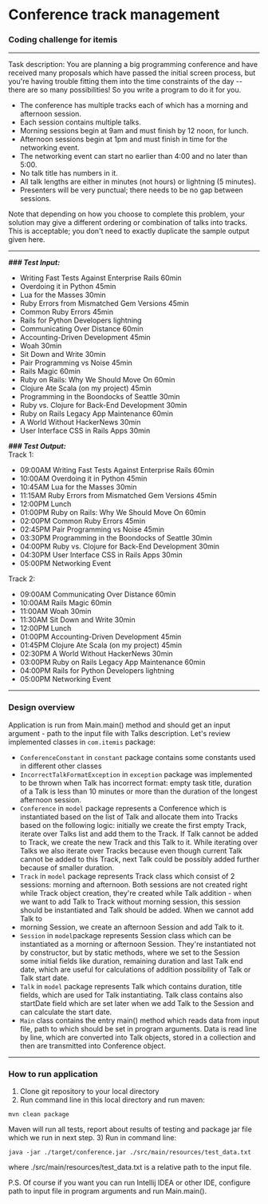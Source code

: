 # Conference track management
### Coding challenge for itemis 

---
Task description:
You are planning a big programming conference and have received many proposals which have passed the initial screen 
process, but you're having trouble fitting them into the time constraints of the day -- there are so many possibilities! 
So you write a program to do it for you.
- The conference has multiple tracks each of which has a morning and afternoon session. 
- Each session contains multiple talks. 
- Morning sessions begin at 9am and must finish by 12 noon, for lunch. 
- Afternoon sessions begin at 1pm and must finish in time for the networking event. 
- The networking event can start no earlier than 4:00 and no later than 5:00. 
- No talk title has numbers in it. 
- All talk lengths are either in minutes (not hours) or lightning (5 minutes). 
- Presenters will be very punctual; there needs to be no gap between sessions.

Note that depending on how you choose to complete this problem, your solution may give a different ordering or 
combination of talks into tracks. This is acceptable; you don't need to exactly duplicate the sample output given here.

----
***### Test Input:***
- Writing Fast Tests Against Enterprise Rails 60min
- Overdoing it in Python 45min
- Lua for the Masses 30min
- Ruby Errors from Mismatched Gem Versions 45min
- Common Ruby Errors 45min
- Rails for Python Developers lightning
- Communicating Over Distance 60min
- Accounting-Driven Development 45min
- Woah 30min
- Sit Down and Write 30min
- Pair Programming vs Noise 45min
- Rails Magic 60min
- Ruby on Rails: Why We Should Move On 60min
- Clojure Ate Scala (on my project) 45min
- Programming in the Boondocks of Seattle 30min
- Ruby vs. Clojure for Back-End Development 30min
- Ruby on Rails Legacy App Maintenance 60min
- A World Without HackerNews 30min
- User Interface CSS in Rails Apps 30min  

***### Test Output:***  
Track 1:
- 09:00AM Writing Fast Tests Against Enterprise Rails 60min
- 10:00AM Overdoing it in Python 45min
- 10:45AM Lua for the Masses 30min
- 11:15AM Ruby Errors from Mismatched Gem Versions 45min
- 12:00PM Lunch
- 01:00PM Ruby on Rails: Why We Should Move On 60min
- 02:00PM Common Ruby Errors 45min
- 02:45PM Pair Programming vs Noise 45min
- 03:30PM Programming in the Boondocks of Seattle 30min
- 04:00PM Ruby vs. Clojure for Back-End Development 30min
- 04:30PM User Interface CSS in Rails Apps 30min
- 05:00PM Networking Event 

Track 2:
- 09:00AM Communicating Over Distance 60min 
- 10:00AM Rails Magic 60min 
- 11:00AM Woah 30min 
- 11:30AM Sit Down and Write 30min 
- 12:00PM Lunch 
- 01:00PM Accounting-Driven Development 45min 
- 01:45PM Clojure Ate Scala (on my project) 45min 
- 02:30PM A World Without HackerNews 30min 
- 03:00PM Ruby on Rails Legacy App Maintenance 60min 
- 04:00PM Rails for Python Developers lightning 
- 05:00PM Networking Event
---
### Design overview
Application is run from Main.main() method and should get an input argument - path to the input file with Talks 
description. Let's review implemented classes in `com.itemis` package:
- `ConferenceConstant` in `constant` package contains some constants used in different other classes
- `IncorrectTalkFormatException` in `exception` package was implemented to be thrown when Talk has incorrect format:
empty task title, duration of a Talk is less than 10 minutes or more than the duration of the longest afternoon session.
- `Conference` in `model` package represents a Conference which is instantiated based on the list of Talk and
allocate them into Tracks based on the following logic: initially we create the first empty Track, iterate over Talks 
list and add them to the Track. If Talk cannot be added to Track, we create the new Track and this Talk to it. 
While iterating over Talks we also iterate over Tracks because even though current Talk cannot be added to this Track,
next Talk could be possibly added further because of smaller duration.
- `Track` in `model` package represents Track class which consist of 2 sessions: morning and afternoon. Both sessions 
are not created right while Track object creation, they're created while Talk addition - when we want to add Talk to 
Track without morning session, this session should be instantiated and Talk should be added. When we cannot add Talk to
- morning Session, we create an afternoon Session and add Talk to it. 
- `Session` in `model`package represents Session class which can be instantiated as a morning or afternoon Session.
They're instantiated not by constructor, but by static methods, where we set to the Session some initial fields like
duration, remaining duration and last Talk end date, which are useful for calculations of addition possibility of Talk
or Talk start date.
- `Talk` in `model` package represents Talk which contains duration, title fields, which are used for Talk instantiating. 
Talk class contains also startDate field which are set later when we add Talk to the Session and can 
calculate the start date.
- `Main` class contains the entry main() method which reads data from input file, path to which should be set in program
arguments. Data is read line by line, which are converted into Talk objects, stored in a collection and then are 
transmitted into Conference object.  


---
### How to run application 
1) Clone git repository to your local directory 
2) Run command line in this local directory and run maven:
``` 
mvn clean package
```
Maven will run all tests, report about results of testing and package jar file which we run in next step.
3) Run in command line:
``` 
java -jar ./target/conference.jar ./src/main/resources/test_data.txt
```
where ./src/main/resources/test_data.txt is a relative path to the input file.

P.S. Of course if you want you can run Intellij IDEA or other IDE, configure path to input file in program arguments 
and run Main.main().